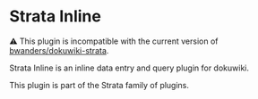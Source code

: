 Strata Inline
=============

:warning: This plugin is incompatible with the current version of [bwanders/dokuwiki-strata](https://github.com/bwanders/dokuwiki-strata).

Strata Inline is an inline data entry and query plugin for dokuwiki.

This plugin is part of the Strata family of plugins.
